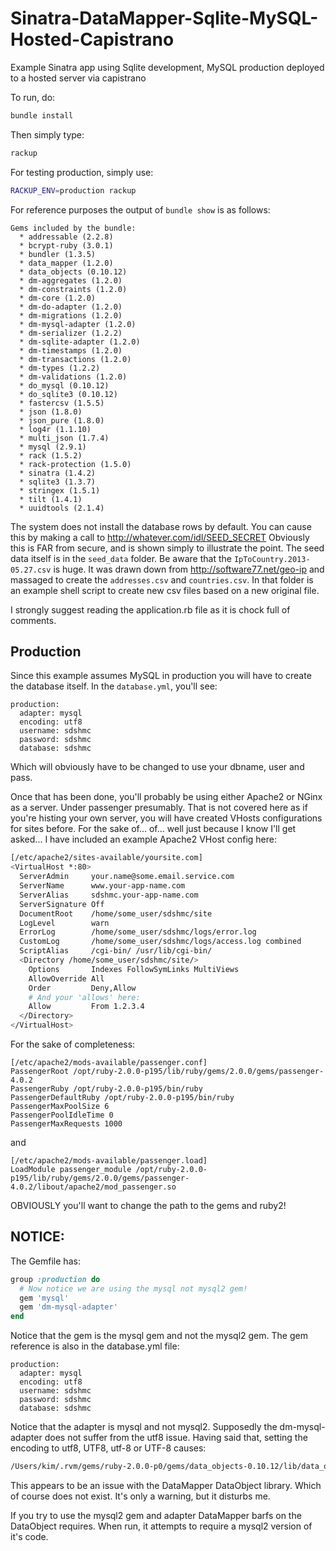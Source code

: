 # Sinatra-DataMapper-Sqlite-MySQL-Hosted-Capistrano

Example Sinatra app using Sqlite development, MySQL production deployed to a hosted server via capistrano

To run, do:

```sh
bundle install
```

Then simply type:

```sh
rackup
```

For testing production, simply use:

```sh
RACKUP_ENV=production rackup
```

For reference purposes the output of `bundle show` is as follows:

    Gems included by the bundle:
      * addressable (2.2.8)
      * bcrypt-ruby (3.0.1)
      * bundler (1.3.5)
      * data_mapper (1.2.0)
      * data_objects (0.10.12)
      * dm-aggregates (1.2.0)
      * dm-constraints (1.2.0)
      * dm-core (1.2.0)
      * dm-do-adapter (1.2.0)
      * dm-migrations (1.2.0)
      * dm-mysql-adapter (1.2.0)
      * dm-serializer (1.2.2)
      * dm-sqlite-adapter (1.2.0)
      * dm-timestamps (1.2.0)
      * dm-transactions (1.2.0)
      * dm-types (1.2.2)
      * dm-validations (1.2.0)
      * do_mysql (0.10.12)
      * do_sqlite3 (0.10.12)
      * fastercsv (1.5.5)
      * json (1.8.0)
      * json_pure (1.8.0)
      * log4r (1.1.10)
      * multi_json (1.7.4)
      * mysql (2.9.1)
      * rack (1.5.2)
      * rack-protection (1.5.0)
      * sinatra (1.4.2)
      * sqlite3 (1.3.7)
      * stringex (1.5.1)
      * tilt (1.4.1)
      * uuidtools (2.1.4)

The system does not install the database rows by default.
You can cause this by making a call to http://whatever.com/idl/SEED_SECRET
Obviously this is FAR from secure, and is shown simply to illustrate the point.
The seed data itself is in the `seed_data` folder.
Be aware that the `IpToCountry.2013-05.27.csv` is huge.
It was drawn down from http://software77.net/geo-ip and massaged to create the `addresses.csv` and `countries.csv`.
In that folder is an example shell script to create new csv files based on a new original file.

I strongly suggest reading the application.rb file as it is chock full of comments.

## Production

Since this example assumes MySQL in production you will have to create the database itself.
In the `database.yml`, you'll see:

    production:
      adapter: mysql
      encoding: utf8
      username: sdshmc
      password: sdshmc
      database: sdshmc

Which will obviously have to be changed to use your dbname, user and pass.

Once that has been done, you'll probably be using either Apache2 or NGinx as a server.
Under passenger presumably.
That is not covered here as if you're histing your own server, you will have created VHosts configurations for sites before.
For the sake of... of... well just because I know I'll get asked... I have included an example Apache2 VHost config here:

```sh
[/etc/apache2/sites-available/yoursite.com]
<VirtualHost *:80>
  ServerAdmin     your.name@some.email.service.com
  ServerName      www.your-app-name.com
  ServerAlias     sdshmc.your-app-name.com
  ServerSignature Off
  DocumentRoot    /home/some_user/sdshmc/site
  LogLevel        warn
  ErrorLog        /home/some_user/sdshmc/logs/error.log
  CustomLog       /home/some_user/sdshmc/logs/access.log combined
  ScriptAlias     /cgi-bin/ /usr/lib/cgi-bin/
  <Directory /home/some_user/sdshmc/site/>
    Options       Indexes FollowSymLinks MultiViews
    AllowOverride All
    Order         Deny,Allow
    # And your 'allows' here:
    Allow         From 1.2.3.4
  </Directory>
</VirtualHost>
```

For the sake of completeness:

    [/etc/apache2/mods-available/passenger.conf]
    PassengerRoot /opt/ruby-2.0.0-p195/lib/ruby/gems/2.0.0/gems/passenger-4.0.2
    PassengerRuby /opt/ruby-2.0.0-p195/bin/ruby
    PassengerDefaultRuby /opt/ruby-2.0.0-p195/bin/ruby
    PassengerMaxPoolSize 6
    PassengerPoolIdleTime 0
    PassengerMaxRequests 1000

and

    [/etc/apache2/mods-available/passenger.load]
    LoadModule passenger_module /opt/ruby-2.0.0-p195/lib/ruby/gems/2.0.0/gems/passenger-4.0.2/libout/apache2/mod_passenger.so

OBVIOUSLY you'll want to change the path to the gems and ruby2!

NOTICE:
-------
The Gemfile has:

```ruby
group :production do
  # Now notice we are using the mysql not mysql2 gem!
  gem 'mysql'
  gem 'dm-mysql-adapter'
end
```

Notice that the gem is the mysql gem and not the mysql2 gem.
The gem reference is also in the database.yml file:

    production:
      adapter: mysql
      encoding: utf8
      username: sdshmc
      password: sdshmc
      database: sdshmc

Notice that the adapter is mysql and not mysql2.
Supposedly the dm-mysql-adapter does not suffer from the utf8 issue.
Having said that, setting the encoding to utf8, UTF8, utf-8 or UTF-8 causes:

```sh
/Users/kim/.rvm/gems/ruby-2.0.0-p0/gems/data_objects-0.10.12/lib/data_objects/connection.rb:79: warning: Encoding utf8 is not a known Ruby encoding for MySQL
```

This appears to be an issue with the DataMapper DataObject library.
Which of course does not exist.
It's only a warning, but it disturbs me.

If you try to use the mysql2 gem and adapter DataMapper barfs on the DataObject requires.
When run, it attempts to require a mysql2 version of it's code.
